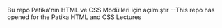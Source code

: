 Bu repo Patika'nın HTML ve CSS Mödülleri için açılmıştır   --This repo has opened for the Patika HTML and CSS Lectures

